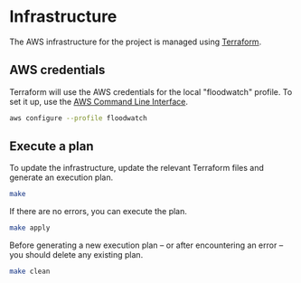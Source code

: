 # Infrastructure

The AWS infrastructure for the project is managed using [Terraform](https://www.terraform.io/).

## AWS credentials

Terraform will use the AWS credentials for the local "floodwatch" profile. To set it up, use the [AWS Command Line Interface](https://aws.amazon.com/cli/).

```bash
aws configure --profile floodwatch
```

## Execute a plan

To update the infrastructure, update the relevant Terraform files and generate an execution plan.

```bash
make
```

If there are no errors, you can execute the plan.

```bash
make apply
```

Before generating a new execution plan – or after encountering an error – you should delete any existing plan.

```bash
make clean
```
